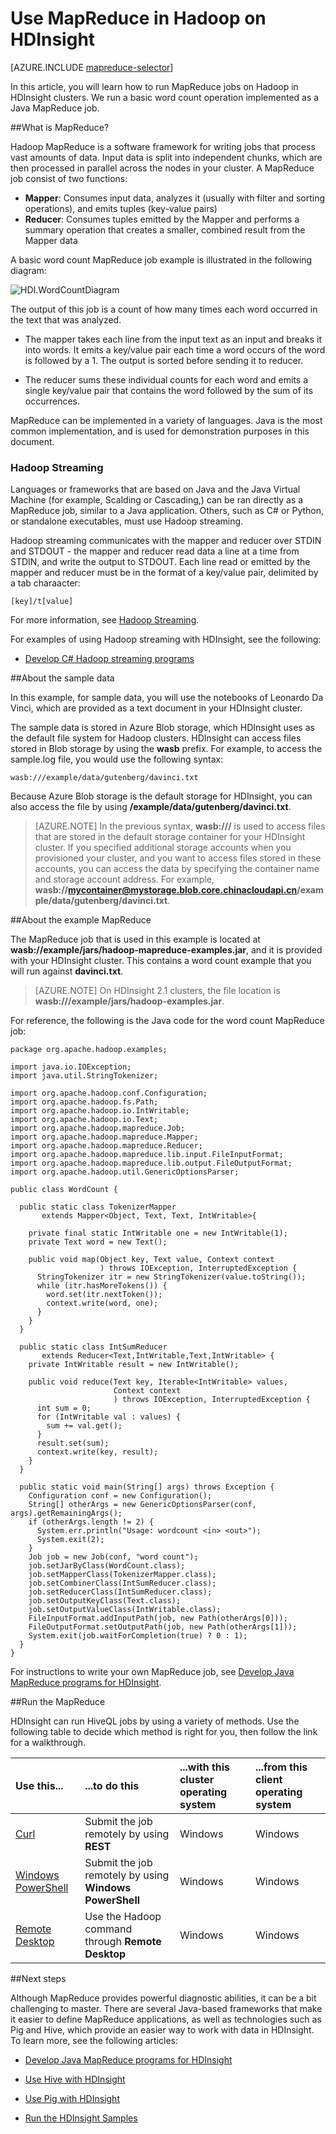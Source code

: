 <properties
   pageTitle="MapReduce with Hadoop on HDInsight | Windows Azure"
   description="Learn how to run MapReduce jobs on Hadoop in HDInsight clusters. You'll run a basic word count operation implemented as a Java MapReduce job."
   services="hdinsight"
   documentationCenter=""
   authors="Blackmist"
   manager="paulettm"
   editor="cgronlun"
	tags="azure-portal"/>

<tags
	ms.service="hdinsight"
	ms.date="09/23/2015"
	wacn.date=""/>

# Use MapReduce in Hadoop on HDInsight

[AZURE.INCLUDE [mapreduce-selector](../includes/hdinsight-selector-use-mapreduce.md)]

In this article, you will learn how to run MapReduce jobs on Hadoop in HDInsight clusters. We run a basic word count operation implemented as a Java MapReduce job.

##<a id="whatis"></a>What is MapReduce?

Hadoop MapReduce is a software framework for writing jobs that process vast amounts of data. Input data is split into independent chunks, which are then processed in parallel across the nodes in your cluster. A MapReduce job consist of two functions:

* **Mapper**: Consumes input data, analyzes it (usually with filter and sorting operations), and emits tuples (key-value pairs)
* **Reducer**: Consumes tuples emitted by the Mapper and performs a summary operation that creates a smaller, combined result from the Mapper data

A basic word count MapReduce job example is illustrated in the following diagram:

![HDI.WordCountDiagram][image-hdi-wordcountdiagram]

The output of this job is a count of how many times each word occurred in the text that was analyzed.

* The mapper takes each line from the input text as an input and breaks it into words. It emits a key/value pair each time a word occurs of the word is followed by a 1. The output is sorted before sending it to reducer.

* The reducer sums these individual counts for each word and emits a single key/value pair that contains the word followed by the sum of its occurrences.

MapReduce can be implemented in a variety of languages. Java is the most common implementation, and is used for demonstration purposes in this document.

### Hadoop Streaming

Languages or frameworks that are based on Java and the Java Virtual Machine (for example, Scalding or Cascading,) can be ran directly as a MapReduce job, similar to a Java application. Others, such as C# or Python, or standalone executables, must use Hadoop streaming.

Hadoop streaming communicates with the mapper and reducer over STDIN and STDOUT - the mapper and reducer read data a line at a time from STDIN, and write the output to STDOUT. Each line read or emitted by the mapper and reducer must be in the format of a key/value pair, delimited by a tab charaacter:

    [key]/t[value]

For more information, see [Hadoop Streaming](http://hadoop.apache.org/docs/r1.2.1/streaming.html).

For examples of using Hadoop streaming with HDInsight, see the following:

* [Develop C# Hadoop streaming programs](/documentation/articles/hdinsight-hadoop-develop-deploy-streaming-jobs)

##<a id="data"></a>About the sample data

In this example, for sample data, you will use the notebooks of Leonardo Da Vinci, which are provided as a text document in your HDInsight cluster.

The sample data is stored in Azure Blob storage, which HDInsight uses as the default file system for Hadoop clusters. HDInsight can access files stored in Blob storage by using the **wasb** prefix. For example, to access the sample.log file, you would use the following syntax:

	wasb:///example/data/gutenberg/davinci.txt

Because Azure Blob storage is the default storage for HDInsight, you can also access the file by using **/example/data/gutenberg/davinci.txt**.

> [AZURE.NOTE] In the previous syntax, **wasb:///** is used to access files that are stored in the default storage container for your HDInsight cluster. If you specified additional storage accounts when you provisioned your cluster, and you want to access files stored in these accounts, you can access the data by specifying the container name and storage account address. For example, **wasb://mycontainer@mystorage.blob.core.chinacloudapi.cn/example/data/gutenberg/davinci.txt**.

##<a id="job"></a>About the example MapReduce

The MapReduce job that is used in this example is located at **wasb://example/jars/hadoop-mapreduce-examples.jar**, and it is provided with your HDInsight cluster. This contains a word count example that you will run against **davinci.txt**.

> [AZURE.NOTE] On HDInsight 2.1 clusters, the file location is **wasb:///example/jars/hadoop-examples.jar**.

For reference, the following is the Java code for the word count MapReduce job:

	package org.apache.hadoop.examples;

	import java.io.IOException;
	import java.util.StringTokenizer;

	import org.apache.hadoop.conf.Configuration;
	import org.apache.hadoop.fs.Path;
	import org.apache.hadoop.io.IntWritable;
	import org.apache.hadoop.io.Text;
	import org.apache.hadoop.mapreduce.Job;
	import org.apache.hadoop.mapreduce.Mapper;
	import org.apache.hadoop.mapreduce.Reducer;
	import org.apache.hadoop.mapreduce.lib.input.FileInputFormat;
	import org.apache.hadoop.mapreduce.lib.output.FileOutputFormat;
	import org.apache.hadoop.util.GenericOptionsParser;

	public class WordCount {

	  public static class TokenizerMapper
	       extends Mapper<Object, Text, Text, IntWritable>{

	    private final static IntWritable one = new IntWritable(1);
	    private Text word = new Text();

	    public void map(Object key, Text value, Context context
	                    ) throws IOException, InterruptedException {
	      StringTokenizer itr = new StringTokenizer(value.toString());
	      while (itr.hasMoreTokens()) {
	        word.set(itr.nextToken());
	        context.write(word, one);
	      }
	    }
	  }

	  public static class IntSumReducer
	       extends Reducer<Text,IntWritable,Text,IntWritable> {
	    private IntWritable result = new IntWritable();

	    public void reduce(Text key, Iterable<IntWritable> values,
	                       Context context
	                       ) throws IOException, InterruptedException {
	      int sum = 0;
	      for (IntWritable val : values) {
	        sum += val.get();
	      }
	      result.set(sum);
	      context.write(key, result);
	    }
	  }

	  public static void main(String[] args) throws Exception {
	    Configuration conf = new Configuration();
	    String[] otherArgs = new GenericOptionsParser(conf, args).getRemainingArgs();
	    if (otherArgs.length != 2) {
	      System.err.println("Usage: wordcount <in> <out>");
	      System.exit(2);
	    }
	    Job job = new Job(conf, "word count");
	    job.setJarByClass(WordCount.class);
	    job.setMapperClass(TokenizerMapper.class);
	    job.setCombinerClass(IntSumReducer.class);
	    job.setReducerClass(IntSumReducer.class);
	    job.setOutputKeyClass(Text.class);
	    job.setOutputValueClass(IntWritable.class);
	    FileInputFormat.addInputPath(job, new Path(otherArgs[0]));
	    FileOutputFormat.setOutputPath(job, new Path(otherArgs[1]));
	    System.exit(job.waitForCompletion(true) ? 0 : 1);
	  }
	}

For instructions to write your own MapReduce job, see [Develop Java MapReduce programs for HDInsight](/documentation/articles/hdinsight-develop-deploy-java-mapreduce).

##<a id="run"></a>Run the MapReduce

HDInsight can run HiveQL jobs by using a variety of methods. Use the following table to decide which method is right for you, then follow the link for a walkthrough.

| **Use this**...                                                    | **...to do this**                                       | ...with this **cluster operating system** | ...from this **client operating system** |
|:-------------------------------------------------------------------|:--------------------------------------------------------|:------------------------------------------|:-----------------------------------------|
| [Curl](/documentation/articles/hdinsight-hadoop-use-mapreduce-curl)                     | Submit the job remotely by using **REST**               | Windows                          | Windows        |
| [Windows PowerShell](/documentation/articles/hdinsight-hadoop-use-mapreduce-powershell) | Submit the job remotely by using **Windows PowerShell** |  Windows                          | Windows                                  |
| [Remote Desktop](/documentation/articles/hdinsight-hadoop-use-mapreduce-remote-desktop)    | Use the Hadoop command through **Remote Desktop**       | Windows                                   | Windows                                  |

##<a id="nextsteps"></a>Next steps

Although MapReduce provides powerful diagnostic abilities, it can be a bit challenging to master. There are several Java-based frameworks that make it easier to define MapReduce applications, as well as technologies such as Pig and Hive, which provide an easier way to work with data in HDInsight. To learn more, see the following articles:

* [Develop Java MapReduce programs for HDInsight](/documentation/articles/hdinsight-develop-deploy-java-mapreduce)

* [Use Hive with HDInsight][hdinsight-use-hive]

* [Use Pig with HDInsight][hdinsight-use-pig]

* [Run the HDInsight Samples][hdinsight-samples]


[hdinsight-upload-data]: /documentation/articles/hdinsight-upload-data
[hdinsight-get-started]: /documentation/articles/hdinsight-get-started
[hdinsight-develop-mapreduce-jobs]: /documentation/articles/hdinsight-develop-deploy-java-mapreduce
[hdinsight-develop-streaming]: /documentation/articles/hdinsight-hadoop-develop-deploy-streaming-jobs
[hdinsight-use-hive]: /documentation/articles/hdinsight-use-hive
[hdinsight-use-pig]: /documentation/articles/hdinsight-use-pig
[hdinsight-samples]: /documentation/articles/hdinsight-run-samples
[hdinsight-provision]: /documentation/articles/hdinsight-provision-clusters

[powershell-install-configure]: /documentation/articles/powershell-install-configure

[image-hdi-wordcountdiagram]: ./media/hdinsight-use-mapreduce/HDI.WordCountDiagram.gif
